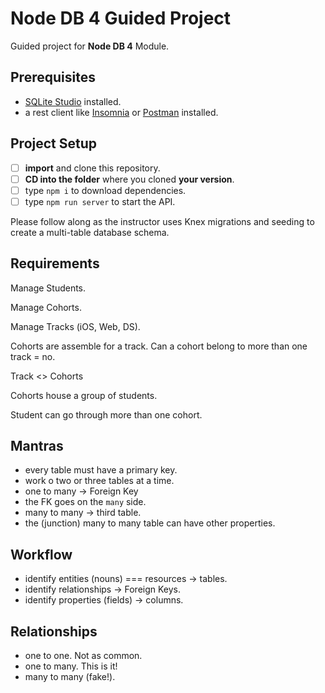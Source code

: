 # Node DB 4 Guided Project

Guided project for **Node DB 4** Module.

## Prerequisites

- [SQLite Studio](https://sqlitestudio.pl/index.rvt?act=download) installed.
- a rest client like [Insomnia](https://insomnia.rest/download/) or [Postman](https://www.getpostman.com/downloads/) installed.

## Project Setup

- [ ] **import** and clone this repository.
- [ ] **CD into the folder** where you cloned **your version**.
- [ ] type `npm i` to download dependencies.
- [ ] type `npm run server` to start the API.

Please follow along as the instructor uses Knex migrations and seeding to create a multi-table database schema.

## Requirements

Manage Students.

Manage Cohorts.

Manage Tracks (iOS, Web, DS).

Cohorts are assemble for a track. Can a cohort belong to more than one track = no.

Track <> Cohorts

Cohorts house a group of students.

Student can go through more than one cohort.

## Mantras

- every table must have a primary key.
- work o two or three tables at a time.
- one to many -> Foreign Key
- the FK goes on the `many` side.
- many to many -> third table.
- the (junction) many to many table can have other properties.

## Workflow

- identify entities (nouns) === resources -> tables.
- identify relationships -> Foreign Keys.
- identify properties (fields) -> columns.

## Relationships

- one to one. Not as common.
- one to many. This is it!
- many to many (fake!).
